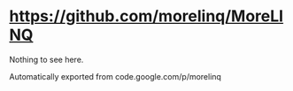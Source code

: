 # https://github.com/morelinq/MoreLINQ

Nothing to see here.

Automatically exported from code.google.com/p/morelinq
